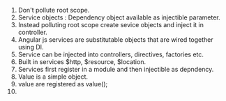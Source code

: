 
1. Don't pollute root scope. 
2. Service objects : Dependency object available as injectible parameter.
3. Instead polluting root scope create sevice objects and inject it in controller.
4. Angular js services are substitutable objects that are wired together using DI.
5. Service can be injected into controllers, directives, factories etc.
6. Built in services $http, $resource, $location.
7. Services first register in a module and then  injectible as depndency.
8. Value is a simple object.
9. value are registered as value();
10. 
